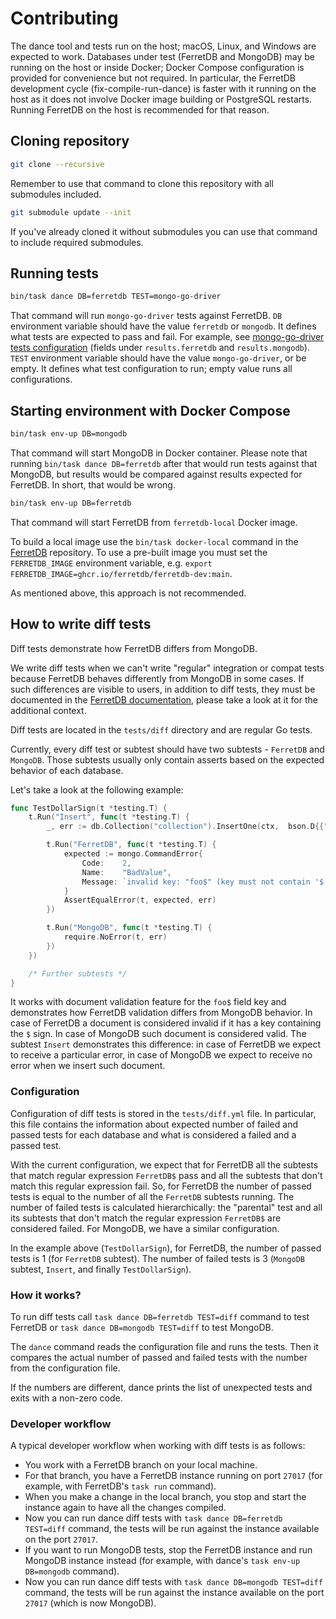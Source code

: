 # Contributing

The dance tool and tests run on the host; macOS, Linux, and Windows are expected to work.
Databases under test (FerretDB and MongoDB) may be running on the host or inside Docker; Docker Compose configuration is provided for convenience but not required.
In particular, the FerretDB development cycle (fix-compile-run-dance) is faster with it running on the host as it does not involve Docker image building or PostgreSQL restarts.
Running FerretDB on the host is recommended for that reason.

## Cloning repository

```sh
git clone --recursive
```

Remember to use that command to clone this repository with all submodules included.

```sh
git submodule update --init
```

If you've already cloned it without submodules you can use that command
to include required submodules.

## Running tests

```sh
bin/task dance DB=ferretdb TEST=mongo-go-driver
```

That command will run `mongo-go-driver` tests against FerretDB.
`DB` environment variable should have the value `ferretdb` or `mongodb`.
It defines what tests are expected to pass and fail.
For example, see [mongo-go-driver tests configuration](https://github.com/FerretDB/dance/blob/main/tests/mongo-go-driver.yml) (fields under `results.ferretdb` and `results.mongodb`).
`TEST` environment variable should have the value `mongo-go-driver`, or be empty.
It defines what test configuration to run; empty value runs all configurations.

## Starting environment with Docker Compose

```sh
bin/task env-up DB=mongodb
```

That command will start MongoDB in Docker container.
Please note that running `bin/task dance DB=ferretdb` after that would run tests against that MongoDB, but results would be compared against results expected for FerretDB.
In short, that would be wrong.

```sh
bin/task env-up DB=ferretdb
```

That command will start FerretDB from `ferretdb-local` Docker image.

To build a local image use the `bin/task docker-local` command in the [FerretDB](https://github.com/FerretDB/FerretDB) repository.
To use a pre-built image you must set the `FERRETDB_IMAGE` environment variable, e.g. `export FERRETDB_IMAGE=ghcr.io/ferretdb/ferretdb-dev:main`.

As mentioned above, this approach is not recommended.

## How to write diff tests

Diff tests demonstrate how FerretDB differs from MongoDB.

We write diff tests when we can't write "regular" integration or compat tests because FerretDB behaves differently
from MongoDB in some cases.
If such differences are visible to users, in addition to diff tests, they must be documented
in the [FerretDB documentation](https://docs.ferretdb.io/diff/),
please take a look at it for the additional context.

Diff tests are located in the `tests/diff` directory and are regular Go tests.

Currently, every diff test or subtest should have two subtests - `FerretDB` and `MongoDB`.
Those subtests usually only contain asserts based on the expected behavior of each database.

Let's take a look at the following example:

```go
func TestDollarSign(t *testing.T) {
    t.Run("Insert", func(t *testing.T) {
        _, err := db.Collection("collection").InsertOne(ctx,  bson.D{{"foo$", "bar"}})

        t.Run("FerretDB", func(t *testing.T) {
            expected := mongo.CommandError{
                Code:    2,
                Name:    "BadValue",
                Message: `invalid key: "foo$" (key must not contain '$' sign)`,
            }
            AssertEqualError(t, expected, err)
        })

        t.Run("MongoDB", func(t *testing.T) {
            require.NoError(t, err)
        })
    })

    /* Further subtests */
}
```

It works with document validation feature for the `foo$` field key
and demonstrates how FerretDB validation differs from MongoDB behavior.
In case of FerretDB a document is considered  invalid if it has a key containing the `$` sign.
In case of MongoDB such document is considered valid.
The subtest `Insert` demonstrates this difference: in case of FerretDB we expect to receive a particular error,
in case of MongoDB we expect to receive no error when we insert such document.

### Configuration

Configuration of diff tests is stored in the `tests/diff.yml` file.
In particular, this file contains the information
about expected number of failed and passed tests for each database and what is considered a failed and a passed test.

With the current configuration, we expect that for FerretDB all the subtests that match regular expression `FerretDB$` pass
and all the subtests that don't match this regular expression fail.
So, for FerretDB the number of passed tests is equal to the number
of all the `FerretDB` subtests running.
The number of failed tests is calculated hierarchically: the "parental" test
and all its subtests that don't match the regular expression `FerretDB$` are considered failed.
For MongoDB, we have a similar configuration.

In the example above (`TestDollarSign`), for FerretDB, the number of passed tests is 1 (for `FerretDB` subtest).
The number of failed tests is 3 (`MongoDB` subtest, `Insert`, and finally `TestDollarSign`).

### How it works?

To run diff tests call `task dance DB=ferretdb TEST=diff` command to test FerretDB
or `task dance DB=mongodb TEST=diff` to test MongoDB.

The `dance` command reads the configuration file and runs the tests.
Then it compares
the actual number of passed and failed tests with the number from the configuration file.

If the numbers are different, dance prints the list of unexpected tests and exits with a non-zero code.

### Developer workflow

A typical developer workflow when working with diff tests is as follows:

* You work with a FerretDB branch on your local machine.
* For that branch, you have a FerretDB instance running on port `27017` (for example, with FerretDB's `task run` command).
* When you make a change in the local branch, you stop and start the instance again to have all the changes compiled.
* Now you can run dance diff tests with `task dance DB=ferretdb TEST=diff` command,
  the tests will be run against the instance available on the port `27017`.
* If you want to run MongoDB tests, stop the FerretDB instance and run MongoDB instance instead (for example, with dance's
  `task env-up DB=mongodb` command).
* Now you can run dance diff tests with `task dance DB=mongodb TEST=diff` command,
  the tests will be run against the instance available on the port `27017` (which is now MongoDB).
